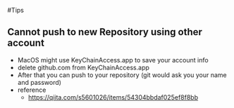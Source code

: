 #Tips
## Cannot push to new Repository using other account
- MacOS might use KeyChainAccess.app to save your account info
- delete github.com from KeyChainAccess.app
- After that you can push to your repository (git would ask you your name and password)
- reference
    - https://qiita.com/s5601026/items/54304bbdaf025ef8f8bb

